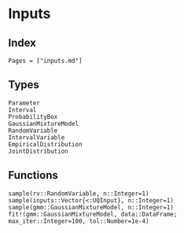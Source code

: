 # Inputs

## Index

```@index
Pages = ["inputs.md"]
```

## Types

```@docs
Parameter
Interval
ProbabilityBox
GaussianMixtureModel
RandomVariable
IntervalVariable
EmpiricalDistribution
JointDistribution
```

## Functions

```@docs
sample(rv::RandomVariable, n::Integer=1)
sample(inputs::Vector{<:UQInput}, n::Integer=1)
sample(gmm::GaussianMixtureModel, n::Integer=1)
fit!(gmm::GaussianMixtureModel, data::DataFrame; max_iter::Integer=100, tol::Number=1e-4)
```

